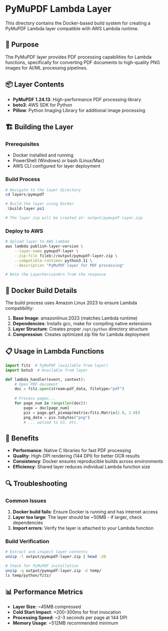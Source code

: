 # PyMuPDF Lambda Layer

This directory contains the Docker-based build system for creating a PyMuPDF Lambda layer compatible with AWS Lambda runtime.

## 🎯 Purpose

The PyMuPDF layer provides PDF processing capabilities for Lambda functions, specifically for converting PDF documents to high-quality PNG images for AI/ML processing pipelines.

## 📦 Layer Contents

- **PyMuPDF 1.24.13**: High-performance PDF processing library
- **boto3**: AWS SDK for Python
- **Pillow**: Python Imaging Library for additional image processing

## 🏗️ Building the Layer

### Prerequisites
- Docker installed and running
- PowerShell (Windows) or bash (Linux/Mac)
- AWS CLI configured for layer deployment

### Build Process

```powershell
# Navigate to the layer directory
cd layers/pymupdf

# Build the layer using Docker
.\build-layer.ps1

# The layer zip will be created at: output/pymupdf-layer.zip
```

### Deploy to AWS

```bash
# Upload layer to AWS Lambda
aws lambda publish-layer-version \
    --layer-name pymupdf-layer \
    --zip-file fileb://output/pymupdf-layer.zip \
    --compatible-runtimes python3.11 \
    --description "PyMuPDF layer for PDF processing"

# Note the LayerVersionArn from the response
```

## 🔧 Docker Build Details

The build process uses Amazon Linux 2023 to ensure Lambda compatibility:

1. **Base Image**: amazonlinux:2023 (matches Lambda runtime)
2. **Dependencies**: Installs gcc, make for compiling native extensions
3. **Layer Structure**: Creates proper `/opt/python` directory structure
4. **Compression**: Creates optimized zip file for Lambda deployment

## 📋 Usage in Lambda Functions

```python
import fitz  # PyMuPDF (available from layer)
import boto3  # Available from layer

def lambda_handler(event, context):
    # Open PDF document
    doc = fitz.open(stream=pdf_data, filetype="pdf")
    
    # Process pages...
    for page_num in range(len(doc)):
        page = doc[page_num]
        pix = page.get_pixmap(matrix=fitz.Matrix(2.0, 2.0))
        png_data = pix.tobytes("png")
        # ... upload to S3, etc.
```

## 🎯 Benefits

- **Performance**: Native C libraries for fast PDF processing
- **Quality**: High-DPI rendering (144 DPI) for better OCR results
- **Consistency**: Docker ensures reproducible builds across environments
- **Efficiency**: Shared layer reduces individual Lambda function size

## 🔍 Troubleshooting

### Common Issues

1. **Docker build fails**: Ensure Docker is running and has internet access
2. **Layer too large**: The layer should be ~50MB - if larger, check dependencies
3. **Import errors**: Verify the layer is attached to your Lambda function

### Build Verification

```bash
# Extract and inspect layer contents
unzip -l output/pymupdf-layer.zip | head -20

# Check for PyMuPDF installation
unzip -q output/pymupdf-layer.zip -d temp/
ls temp/python/fitz/
```

## 📊 Performance Metrics

- **Layer Size**: ~45MB compressed
- **Cold Start Impact**: +200-300ms for first invocation
- **Processing Speed**: ~2-3 seconds per page at 144 DPI
- **Memory Usage**: ~512MB recommended minimum